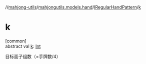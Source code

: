 //[mahjong-utils](../../../index.md)/[mahjongutils.models.hand](../index.md)/[IRegularHandPattern](index.md)/[k](k.md)

# k

[common]\
abstract val [k](k.md): [Int](https://kotlinlang.org/api/latest/jvm/stdlib/kotlin/-int/index.html)

目标面子组数（=手牌数/4）
